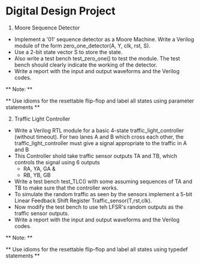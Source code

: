# Digital Design Project
1. Moore Sequence Detector
- Implement a '01' sequence detector as a Moore Machine. Write a Verilog module of the form zero_one_detector(A, Y, clk, rst, S).
- Use a 2-bit state vector S to store the state.
- Also write a test bench test_zero_one() to test the module. The test bench should clearly indicate the working of the detector.
- Write a report with the input and output waveforms and the Verilog codes.

 ** Note: **

 ** Use idioms for the resettable flip-flop and label all states using parameter statements **
 
2. Traffic Light Controller
- Write a Verilog RTL module for a basic 4-state traffic_light_controller (without timeout).
   For two lanes A and B which cross each other, the traffic_light_controller must give a signal appropriate to the traffic in A and B
- This Controller shold take traffic sensor outputs TA and TB, which controls the signal using 6 outputs
  - RA, YA, GA &
  - RB, YB, GB
- Write a test bench test_TLC() with some assuming sequences of TA and TB to make sure that the controller works.
- To simulate the random traffic as seen by the sensors implement a 5-bit Linear Feedback Shift Register Traffic_sensor(T,rst,clk).
- Now modify the test bench to use teh LFSR's random outputs as the traffic sensor outputs.
- Write a report with the input and output waveforms and the Verilog codes.

 ** Note: **

 ** Use idioms for the resettable flip-flop and label all states using typedef statements **
